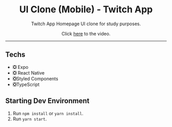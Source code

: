 <h1 align="center">
UI Clone (Mobile) - Twitch App 
</h1>

<p align="center">Twitch App Homepage UI clone for study purposes.</p>
<p align="center">Click <a href="https://www.youtube.com/watch?v=bJVp_vlvMwQ">here</a> to the video.</p>


<hr>


## Techs

- ❎ Expo
- ❎ React Native
- ❎Styled Components
- ❎TypeScript

## Starting Dev Environment

1. Run `npm install` or `yarn install`.<br />
2. Run `yarn start`.<br />
